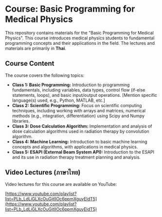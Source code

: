 # Course: Basic Programming for Medical Physics

This repository contains materials for the "Basic Programming for Medical Physics". This course introduces medical physics students to fundamental programming concepts and their applications in the field.  The lectures and materials are primarily in **Thai**.

## Course Content

The course covers the following topics:

*   **Class 1: Basic Programming:** Introduction to programming fundamentals, including variables, data types, control flow (if-else statements, loops), and basic input/output operations. [Mention specific language(s) used, e.g., Python, MATLAB, etc.]
*   **Class 2: Scientific Programming:**  Focus on scientific computing techniques, including working with arrays and matrices, numerical methods (e.g., integration, differentiation) using Scipy and Numpy libraries.
*   **Class 3: Dose Calculation Algorithm:**  Implementation and analysis of dose calculation algorithms used in radiation therapy by convolution algorithm.
*   **Class 4: Machine Learning:** Introduction to basic machine learning concepts and algorithms, with applications in medical physics. 
*   **Class 5: ESAPI (External Beam System API):** Introduction to the ESAPI and its use in radiation therapy treatment planning and analysis.

## Video Lectures (ภาษาไทย)

Video lectures for this course are available on YouTube:

[https://www.youtube.com/playlist?list=PLb_LdLiGLXcOuGjtlIOc6ppmXguyEldT5](https://www.youtube.com/playlist?list=PLb_LdLiGLXcOuGjtlIOc6ppmXguyEldT5)
